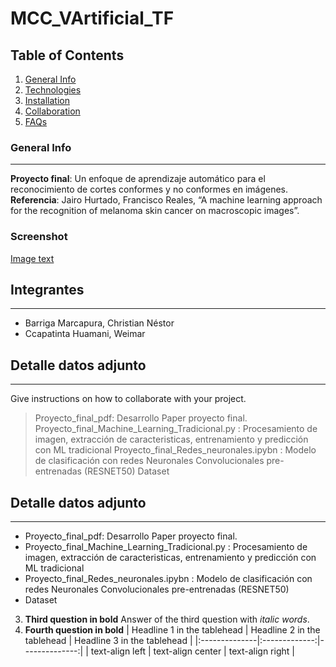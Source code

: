 # MCC_VArtificial_TF
## Table of Contents
1. [General Info](#general-info)
2. [Technologies](#technologies)
3. [Installation](#installation)
4. [Collaboration](#collaboration)
5. [FAQs](#faqs)
### General Info
***
**Proyecto final**: Un enfoque de aprendizaje automático para el reconocimiento de cortes conformes y no conformes en imágenes. <br>
**Referencia**: Jairo Hurtado, Francisco Reales, “A machine learning approach for the recognition of melanoma skin cancer on macroscopic images”. 
### Screenshot
[Image text](https://ibb.co/Jc8cq4F)
## Integrantes
***
*  Barriga Marcapura, Christian Néstor 
*  Ccapatinta Huamani, Weimar

## Detalle datos adjunto
***
Give instructions on how to collaborate with your project.
> Proyecto_final_pdf: Desarrollo Paper proyecto final. 
> Proyecto_final_Machine_Learning_Tradicional.py : Procesamiento de imagen, extracción de caracteristicas, entrenamiento y predicción con ML tradicional
> Proyecto_final_Redes_neuronales.ipybn : Modelo de clasificación con redes Neuronales Convolucionales pre-entrenadas (RESNET50)
> Dataset
## Detalle datos adjunto
***
* Proyecto_final_pdf: Desarrollo Paper proyecto final. 
* Proyecto_final_Machine_Learning_Tradicional.py : Procesamiento de imagen, extracción de caracteristicas, entrenamiento y predicción con ML tradicional
* Proyecto_final_Redes_neuronales.ipybn : Modelo de clasificación con redes Neuronales Convolucionales pre-entrenadas (RESNET50)
* Dataset
3. **Third question in bold**
Answer of the third question with *italic words*.
4. **Fourth question in bold**
| Headline 1 in the tablehead | Headline 2 in the tablehead | Headline 3 in the tablehead |
|:--------------|:-------------:|--------------:|
| text-align left | text-align center | text-align right |
